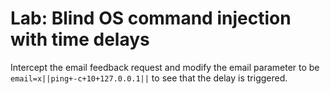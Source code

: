 # Lab: Blind OS command injection with time delays

Intercept the email feedback request and modify the email parameter to be `email=x||ping+-c+10+127.0.0.1||` to see that the delay is triggered.